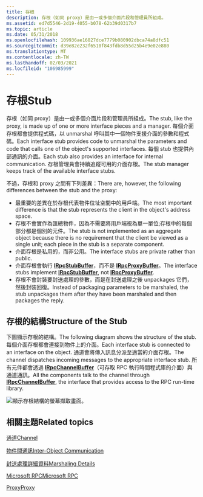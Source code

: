 ```yaml
---
title: 存根
description: 存根（如同 proxy）是由一或多個介面片段和管理員所組成。
ms.assetid: ed7d5546-2d19-4055-b078-62b39d0317b7
ms.topic: article
ms.date: 05/31/2018
ms.openlocfilehash: 109936ae16827dce7779b080902dbca74a8dfc51
ms.sourcegitcommit: d39e82e232f6510f843fdb8d55d25b4e9e02e880
ms.translationtype: MT
ms.contentlocale: zh-TW
ms.lasthandoff: 02/03/2021
ms.locfileid: "106985999"
---
```

# <a name="stub"></a><span data-ttu-id="f2646-103">存根</span><span class="sxs-lookup"><span data-stu-id="f2646-103">Stub</span></span>

<span data-ttu-id="f2646-104">存根（如同 proxy）是由一或多個介面片段和管理員所組成。</span><span class="sxs-lookup"><span data-stu-id="f2646-104">The stub, like the proxy, is made up of one or more interface pieces and a manager.</span></span> <span data-ttu-id="f2646-105">每個介面存根都會提供程式碼，以 unmarshal 呼叫其中一個物件支援介面的參數和程式碼。</span><span class="sxs-lookup"><span data-stu-id="f2646-105">Each interface stub provides code to unmarshal the parameters and code that calls one of the object's supported interfaces.</span></span> <span data-ttu-id="f2646-106">每個 stub 也提供內部通訊的介面。</span><span class="sxs-lookup"><span data-stu-id="f2646-106">Each stub also provides an interface for internal communication.</span></span> <span data-ttu-id="f2646-107">存根管理員會持續追蹤可用的介面存根。</span><span class="sxs-lookup"><span data-stu-id="f2646-107">The stub manager keeps track of the available interface stubs.</span></span>

<span data-ttu-id="f2646-108">不過，存根和 proxy 之間有下列差異：</span><span class="sxs-lookup"><span data-stu-id="f2646-108">There are, however, the following differences between the stub and the proxy:</span></span>

-   <span data-ttu-id="f2646-109">最重要的差異在於存根代表物件位址空間中的用戶端。</span><span class="sxs-lookup"><span data-stu-id="f2646-109">The most important difference is that the stub represents the client in the object's address space.</span></span>
-   <span data-ttu-id="f2646-110">存根不會實作為匯總物件，因為不需要將用戶端視為單一單位;存根中的每個部分都是個別的元件。</span><span class="sxs-lookup"><span data-stu-id="f2646-110">The stub is not implemented as an aggregate object because there is no requirement that the client be viewed as a single unit; each piece in the stub is a separate component.</span></span>
-   <span data-ttu-id="f2646-111">介面存根是私用的，而非公用。</span><span class="sxs-lookup"><span data-stu-id="f2646-111">The interface stubs are private rather than public.</span></span>
-   <span data-ttu-id="f2646-112">介面存根會執行 [**IRpcStubBuffer**](/windows/win32/api/objidlbase/nn-objidlbase-irpcstubbuffer)，而不是 [**IRpcProxyBuffer**](/windows/win32/api/objidlbase/nn-objidlbase-irpcproxybuffer)。</span><span class="sxs-lookup"><span data-stu-id="f2646-112">The interface stubs implement [**IRpcStubBuffer**](/windows/win32/api/objidlbase/nn-objidlbase-irpcstubbuffer), not [**IRpcProxyBuffer**](/windows/win32/api/objidlbase/nn-objidlbase-irpcproxybuffer).</span></span>
-   <span data-ttu-id="f2646-113">存根不會封裝要封送處理的參數，而是在封送處理之後 unpackages 它們，然後封裝回復。</span><span class="sxs-lookup"><span data-stu-id="f2646-113">Instead of packaging parameters to be marshaled, the stub unpackages them after they have been marshaled and then packages the reply.</span></span>

## <a name="structure-of-the-stub"></a><span data-ttu-id="f2646-114">存根的結構</span><span class="sxs-lookup"><span data-stu-id="f2646-114">Structure of the Stub</span></span>

<span data-ttu-id="f2646-115">下圖顯示存根的結構。</span><span class="sxs-lookup"><span data-stu-id="f2646-115">The following diagram shows the structure of the stub.</span></span> <span data-ttu-id="f2646-116">每個介面存根都會連接到物件上的介面。</span><span class="sxs-lookup"><span data-stu-id="f2646-116">Each interface stub is connected to an interface on the object.</span></span> <span data-ttu-id="f2646-117">通道會將傳入訊息分派至適當的介面存根。</span><span class="sxs-lookup"><span data-stu-id="f2646-117">The channel dispatches incoming messages to the appropriate interface stub.</span></span> <span data-ttu-id="f2646-118">所有元件都會透過 [**IRpcChannelBuffer**](/windows/win32/api/objidlbase/nn-objidlbase-irpcchannelbuffer)（可存取 RPC 執行時間程式庫的介面）與通道通訊。</span><span class="sxs-lookup"><span data-stu-id="f2646-118">All the components talk to the channel through [**IRpcChannelBuffer**](/windows/win32/api/objidlbase/nn-objidlbase-irpcchannelbuffer), the interface that provides access to the RPC run-time library.</span></span>

![顯示存根結構的螢幕擷取畫面。](images/98714a22-733e-432f-bb90-408bbeecc23f.png)

## <a name="related-topics"></a><span data-ttu-id="f2646-120">相關主題</span><span class="sxs-lookup"><span data-stu-id="f2646-120">Related topics</span></span>

<dl> <dt>

[<span data-ttu-id="f2646-121">通道</span><span class="sxs-lookup"><span data-stu-id="f2646-121">Channel</span></span>](channel.md)
</dt> <dt>

[<span data-ttu-id="f2646-122">物件間通訊</span><span class="sxs-lookup"><span data-stu-id="f2646-122">Inter-Object Communication</span></span>](inter-object-communication.md)
</dt> <dt>

[<span data-ttu-id="f2646-123">封送處理詳細資料</span><span class="sxs-lookup"><span data-stu-id="f2646-123">Marshaling Details</span></span>](marshaling-details.md)
</dt> <dt>

[<span data-ttu-id="f2646-124">Microsoft RPC</span><span class="sxs-lookup"><span data-stu-id="f2646-124">Microsoft RPC</span></span>](microsoft-rpc.md)
</dt> <dt>

[<span data-ttu-id="f2646-125">Proxy</span><span class="sxs-lookup"><span data-stu-id="f2646-125">Proxy</span></span>](proxy.md)
</dt> </dl>

 

 